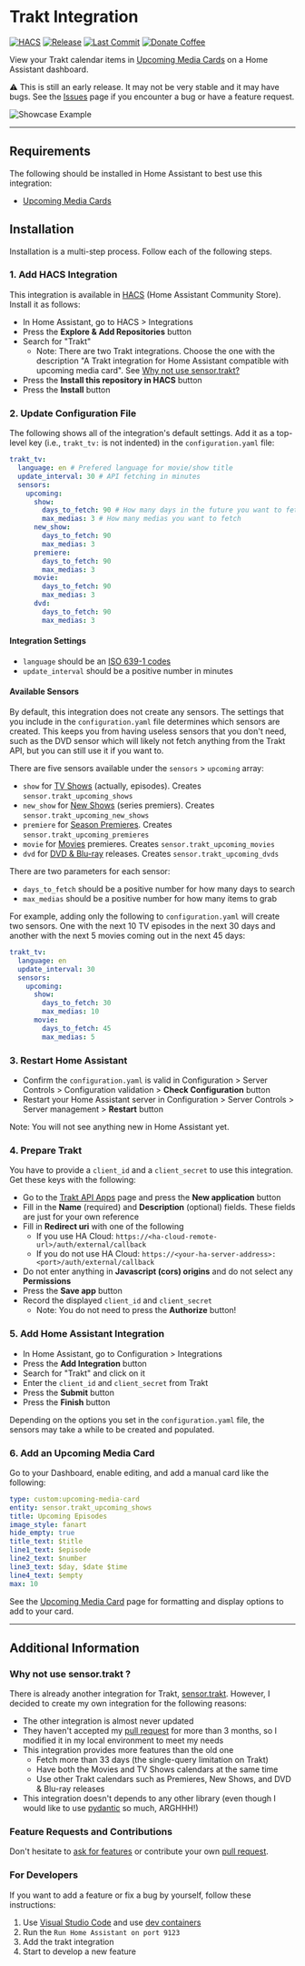 # Trakt Integration

[![HACS](https://img.shields.io/badge/HACS-Default-orange.svg)](https://github.com/custom-components/hacs) 
[![Release](https://img.shields.io/github/v/release/dylandoamaral/trakt-integration)](https://github.com/dylandoamaral/trakt-integration) 
[![Last Commit](https://img.shields.io/github/last-commit/dylandoamaral/trakt-integration)](https://github.com/dylandoamaral/trakt-integration) 
[![Donate Coffee](https://img.shields.io/badge/buy%20me%20a%20coffee-donate-yellow)](https://www.buymeacoffee.com/dylandoamaral)

View your Trakt calendar items in [Upcoming Media Cards](https://github.com/custom-cards/upcoming-media-card) on a Home Assistant dashboard.

:warning: This is still an early release. It may not be very stable and it may have bugs.
See the [Issues](https://github.com/dylandoamaral/trakt-integration/issues) page if you encounter a bug or have a feature request.

![Showcase Example](https://raw.githubusercontent.com/dylandoamaral/trakt-integration/main/images/showcase.png)

-----

## Requirements

The following should be installed in Home Assistant to best use this integration:
- [Upcoming Media Cards](https://github.com/custom-cards/upcoming-media-card)

## Installation

Installation is a multi-step process. Follow each of the following steps.

### 1. Add HACS Integration

This integration is available in [HACS](https://hacs.xyz/) (Home Assistant Community Store). Install it as follows:
- In Home Assistant, go to HACS > Integrations
- Press the **Explore & Add Repositories** button
- Search for "Trakt"
  - Note: There are two Trakt integrations.
    Choose the one with the description "A Trakt integration for Home Assistant compatible with upcoming media card".
    See [Why not use sensor.trakt?](#why-not-use-sensortrakt-)
- Press the **Install this repository in HACS** button
- Press the **Install** button

### 2. Update Configuration File

The following shows all of the integration's default settings.
Add it as a top-level key (i.e., `trakt_tv:` is not indented) in the `configuration.yaml` file:

```yaml
trakt_tv:
  language: en # Prefered language for movie/show title
  update_interval: 30 # API fetching in minutes
  sensors:
    upcoming:
      show:
        days_to_fetch: 90 # How many days in the future you want to fetch
        max_medias: 3 # How many medias you want to fetch
      new_show:
        days_to_fetch: 90
        max_medias: 3
      premiere:
        days_to_fetch: 90
        max_medias: 3
      movie:
        days_to_fetch: 90
        max_medias: 3
      dvd:
        days_to_fetch: 90
        max_medias: 3
```

#### Integration Settings

- `language` should be an [ISO 639-1 codes](https://en.wikipedia.org/wiki/List_of_ISO_639-1_codes)
- `update_interval` should be a positive number in minutes

#### Available Sensors

By default, this integration does not create any sensors.
The settings that you include in the `configuration.yaml` file determines which sensors are created.
This keeps you from having useless sensors that you don't need, such as the DVD sensor which will likely not fetch anything from the Trakt API,
but you can still use it if you want to.

There are five sensors available under the `sensors` > `upcoming` array:
- `show` for [TV Shows](https://trakt.tv/calendars/my/shows/) (actually, episodes). Creates `sensor.trakt_upcoming_shows`
- `new_show` for [New Shows](https://trakt.tv/calendars/my/new-shows/) (series premiers). Creates `sensor.trakt_upcoming_new_shows`
- `premiere` for [Season Premieres](https://trakt.tv/calendars/my/premieres/). Creates `sensor.trakt_upcoming_premieres`
- `movie` for [Movies](https://trakt.tv/calendars/my/movies/) premieres. Creates `sensor.trakt_upcoming_movies`
- `dvd` for [DVD & Blu-ray](https://trakt.tv/calendars/my/dvd/) releases. Creates `sensor.trakt_upcoming_dvds`

There are two parameters for each sensor:
- `days_to_fetch` should be a positive number for how many days to search
- `max_medias` should be a positive number for how many items to grab

For example, adding only the following to `configuration.yaml` will create two sensors.
One with the next 10 TV episodes in the next 30 days and another with the next 5 movies coming out in the next 45 days:

```yaml
trakt_tv:
  language: en
  update_interval: 30
  sensors:
    upcoming:
      show:
        days_to_fetch: 30
        max_medias: 10
      movie:
        days_to_fetch: 45
        max_medias: 5
```

### 3. Restart Home Assistant

- Confirm the `configuration.yaml` is valid in Configuration > Server Controls > Configuration validation > **Check Configuration** button
- Restart your Home Assistant server in Configuration > Server Controls > Server management > **Restart** button

Note: You will not see anything new in Home Assistant yet.

### 4. Prepare Trakt

You have to provide a `client_id` and a `client_secret` to use this integration. Get these keys with the following:
- Go to the [Trakt API Apps](https://trakt.tv/oauth/applications) page and press the **New application** button
- Fill in the **Name** (required) and **Description** (optional) fields. These fields are just for your own reference
- Fill in **Redirect uri** with one of the following
  - If you use HA Cloud: `https://<ha-cloud-remote-url>/auth/external/callback`
  - If you do not use HA Cloud: `https://<your-ha-server-address>:<port>/auth/external/callback`
- Do not enter anything in **Javascript (cors) origins** and do not select any **Permissions**
- Press the **Save app** button
- Record the displayed `client_id` and `client_secret`
  - Note: You do not need to press the **Authorize** button!

### 5. Add Home Assistant Integration

- In Home Assistant, go to Configuration > Integrations
- Press the **Add Integration** button
- Search for "Trakt" and click on it
- Enter the `client_id` and `client_secret` from Trakt
- Press the **Submit** button
- Press the **Finish** button

Depending on the options you set in the `configuration.yaml` file, the sensors may take a while to be created and populated.

### 6. Add an Upcoming Media Card

Go to your Dashboard, enable editing, and add a manual card like the following:

```yaml
type: custom:upcoming-media-card
entity: sensor.trakt_upcoming_shows
title: Upcoming Episodes
image_style: fanart
hide_empty: true
title_text: $title
line1_text: $episode
line2_text: $number
line3_text: $day, $date $time
line4_text: $empty
max: 10
```

See the [Upcoming Media Card](https://github.com/custom-cards/upcoming-media-card) page for formatting and display options to add to your card.

-----

## Additional Information

### Why not use sensor.trakt ?

There is already another integration for Trakt, [sensor.trakt](https://github.com/custom-components/sensor.trakt). However, I decided to create my own integration for the following reasons:
- The other integration is almost never updated
- They haven't accepted my [pull request](https://github.com/custom-components/sensor.trakt/pull/58) for more than 3 months, so I modified it in my local environment to meet my needs
- This integration provides more features than the old one
  - Fetch more than 33 days (the single-query limitation on Trakt)
  - Have both the Movies and TV Shows calendars at the same time
  - Use other Trakt calendars such as Premieres, New Shows, and DVD & Blu-ray releases
- This integration doesn't depends to any other library (even though I would like to use [pydantic](https://pydantic-docs.helpmanual.io/) so much, ARGHHH!)

### Feature Requests and Contributions

Don't hesitate to [ask for features](https://github.com/dylandoamaral/trakt-integration/issues) or contribute your own [pull request](https://github.com/dylandoamaral/trakt-integration/pulls).

### For Developers

If you want to add a feature or fix a bug by yourself, follow these instructions:

1. Use [Visual Studio Code](https://github.com/microsoft/vscode) and use [dev containers](https://github.com/microsoft/vscode-dev-containers)
2. Run the `Run Home Assistant on port 9123`
3. Add the trakt integration
4. Start to develop a new feature
